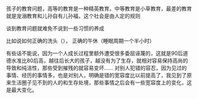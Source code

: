 孩子的教育问题，高等的教育是一种精英教育。中等教育是小草教育，最差的教育就是宠溺教育和儿孙自有儿孙福，这个社会是由人定的规则

谈到教育问题就难免不说到一些习惯的养成

比如说如何正确的洗头（）， 正确的午休（睡眠周期一个半小时）


有些话不能说，因为一个人成长过程里额外遭受很多委屈诬蔑的，这就是90后道德水准比80后高，越往后长大的孩子，越没有为了生存，就相对容易保持高尚的导致和纯洁性，那些受到摧残的就容易变坏…… 对别人犯错的容忍，因为见过的事情、经历的事情多，也是对别人，明确是错的宽容度比以前提高了，我见到了原来生活圈子见不到的人的和生存处境，那些事情之后会有一些宽容度上的变化，这是最大变化。